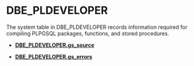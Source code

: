 # DBE\_PLDEVELOPER<a name="EN-US_TOPIC_0000001214846417"></a>

The system table in DBE\_PLDEVELOPER records information required for compiling PLPGSQL packages, functions, and stored procedures.

-   **[DBE\_PLDEVELOPER.gs\_source](dbe_pldeveloper-gs_source.md)**  

-   **[DBE\_PLDEVELOPER.gs\_errors](dbe_pldeveloper-gs_errors.md)**  


